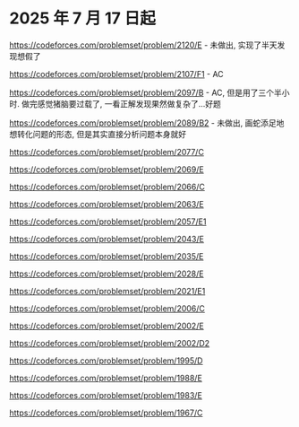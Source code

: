 # 2025 年 7 月 17 日起

https://codeforces.com/problemset/problem/2120/E - 未做出, 实现了半天发现想假了

https://codeforces.com/problemset/problem/2107/F1 - AC

https://codeforces.com/problemset/problem/2097/B - AC, 但是用了三个半小时. 做完感觉猪脑要过载了, 一看正解发现果然做复杂了...好题

https://codeforces.com/problemset/problem/2089/B2 - 未做出, 画蛇添足地想转化问题的形态, 但是其实直接分析问题本身就好

https://codeforces.com/problemset/problem/2077/C

https://codeforces.com/problemset/problem/2069/E

https://codeforces.com/problemset/problem/2066/C

https://codeforces.com/problemset/problem/2063/E

https://codeforces.com/problemset/problem/2057/E1

https://codeforces.com/problemset/problem/2043/E

https://codeforces.com/problemset/problem/2035/E

https://codeforces.com/problemset/problem/2028/E

https://codeforces.com/problemset/problem/2021/E1

https://codeforces.com/problemset/problem/2006/C

https://codeforces.com/problemset/problem/2002/E

https://codeforces.com/problemset/problem/2002/D2

https://codeforces.com/problemset/problem/1995/D

https://codeforces.com/problemset/problem/1988/E

https://codeforces.com/problemset/problem/1983/E

https://codeforces.com/problemset/problem/1967/C